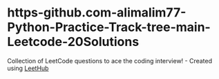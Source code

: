 # https-github.com-alimalim77-Python-Practice-Track-tree-main-Leetcode-20Solutions
Collection of LeetCode questions to ace the coding interview! - Created using [LeetHub](https://github.com/QasimWani/LeetHub)
